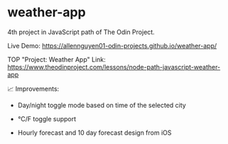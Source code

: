 # weather-app

4th project in JavaScript path of The Odin Project.

Live Demo: https://allennguyen01-odin-projects.github.io/weather-app/

TOP "Project: Weather App" Link: https://www.theodinproject.com/lessons/node-path-javascript-weather-app

📈 Improvements:

- Day/night toggle mode based on time of the selected city

- °C/F toggle support

- Hourly forecast and 10 day forecast design from iOS
